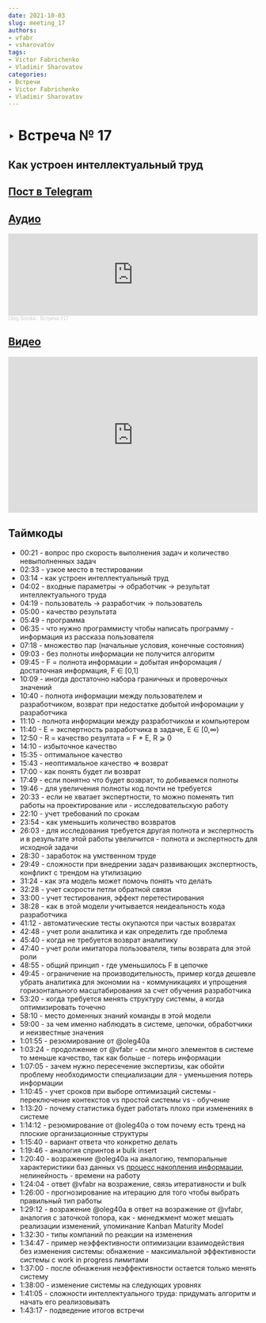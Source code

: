 ```yaml
---
date: 2021-10-03
slug: meeting_17
authors:
- vfabr
- vsharovatov
tags:
- Victor Fabrichenko
- Vladimir Sharovatov
categories:
- Встречи
- Victor Fabrichenko
- Vladimir Sharovatov
---
```

# ‣ Встреча № 17

## Как устроен интеллектуальный труд


<!-- more -->
## [Пост в Telegram](https://t.me/modernsd/32014)

<!-- more -->
## [Аудио](https://soundcloud.com/oleg-soroka/vstrecha-17)

<iframe width="100%" height="166" scrolling="no" frameborder="no" allow="autoplay" src="https://w.soundcloud.com/player/?url=https%3A//api.soundcloud.com/tracks/1630941798&color=%23ff5500&auto_play=false&hide_related=false&show_comments=true&show_user=true&show_reposts=false&show_teaser=true"></iframe><div style="font-size: 10px; color: #cccccc;line-break: anywhere;word-break: normal;overflow: hidden;white-space: nowrap;text-overflow: ellipsis; font-family: Interstate,Lucida Grande,Lucida Sans Unicode,Lucida Sans,Garuda,Verdana,Tahoma,sans-serif;font-weight: 100;"><a href="https://soundcloud.com/oleg-soroka" title="Oleg Soroka" target="_blank" style="color: #cccccc; text-decoration: none;">Oleg Soroka</a> · <a href="https://soundcloud.com/oleg-soroka/vstrecha-17" title="Встреча #17" target="_blank" style="color: #cccccc; text-decoration: none;">Встреча #17</a></div>

<!-- more -->

## [Видео](https://youtu.be/85Dug2H_Yqw)

<iframe width="100%" height="315" src="https://www.youtube.com/embed/85Dug2H_Yqw?si=EaE4fISaj2jDj3sl" title="YouTube video player" frameborder="0" allow="accelerometer; autoplay; clipboard-write; encrypted-media; gyroscope; picture-in-picture; web-share" allowfullscreen></iframe>

## Таймкоды

- 00:21 - вопрос про скорость выполнения задач и количество невыполненных задач
- 02:33 - узкое место в тестировании
- 03:14 - как устроен интеллектуальный труд
- 04:02 - входные параметры -> обработчик -> результат интеллектуального труда
- 04:19 - пользователь -> разработчик -> пользователь
- 05:00 - качество результата
- 05:49 - программа
- 06:35 - что нужно программисту чтобы написать программу - информация из рассказа пользователя
- 07:18 - множество пар (начальные условия, конечные состояния)
- 09:03 - без полноты информации не получится алгоритм
- 09:45 - F = полнота информации = добытая инфоромация / достаточная информация, F ∈ [0,1]
- 10:09 - иногда достаточно набора граничных и проверочных значений
- 10:40 - полнота информации между пользователем и разработчиком, возврат при недостатке добытой инфоромации у разработчика
- 11:10 - полнота информации между разработчиком и компьютером
- 11:40 - E = экспертность разработчика в задаче, E ∈ [0,∞)
- 12:50 - R = качество резултата = F * E, R ⩾ 0
- 14:10 - избыточное качество
- 15:35 - оптимальное качество
- 15:43 - неоптимальное качество => возврат
- 17:00 - как понять будет ли возврат
- 17:49 - если понятно что будет возврат, то добиваемся полноты
- 19:46 - для увеличения полноты код почти не требуется
- 20:33 - если не хватает экспертности, то можно поменять тип работы на проектирование или - исследовательскую работу
- 22:10 - учет требований по срокам
- 23:54 - как уменьшить количество возвратов
- 26:03 - для исследования требуется другая полнота и экспертность и в результате этой работы увеличится - полнота и экспертность для исходной задачи
- 28:30 - заработок на умственном труде
- 29:49 - сложности при внедрении задач развивающих экспертность, конфликт с трендом на утилизацию
- 31:24 - как эта модель может помочь понять что делать
- 32:28 - учет скорости петли обратной связи
- 33:00 - учет тестирования, эффект перетестирования
- 38:28 - как в этой модели учитывается неидеальность кода разработчика
- 41:12 - автоматические тесты окупаются при частых возвратах
- 42:48 - учет роли аналитика и как определить где проблема
- 45:40 - когда не требуется возврат аналитику
- 47:40 - учет роли имитатора пользователя, типы возврата для этой роли
- 48:55 - общий принцип - где уменьшилось F в цепочке
- 49:45 - ограничение на производительность, пример когда дешевле убрать аналитика для экономии на - коммуникациях и упрощения горизонтального масштабирования за счет обучения разработчика
- 53:20 - когда требуется менять структуру системы, а когда оптимизировать точечно
- 58:10 - место доменных знаний команды в этой модели
- 59:00 - за чем именно наблюдать в системе, цепочки, обработчики и неизвестные значения
- 1:01:55 - резюмирование от @oleg40a
- 1:03:24 - продолжение от @vfabr - если много элементов в системе то меньше качество, так как больше - потерь информации
- 1:07:05 - зачем нужно пересечение экспертизы, как обойти проблему необходимости специализации для - уменьшения потерь информации
- 1:10:45 - учет сроков при выборе оптимизаций системы - переключение контекстов vs простой системы vs - обучение
- 1:13:20 - почему статистика будет работать плохо при изменениях в системе
- 1:14:12 - резюмирование от @oleg40a о том почему есть тренд на плоские организационные структуры
- 1:15:40 - вариант ответа что конкретно делать
- 1:19:46 - аналогия спринтов и bulk insert
- 1:20:40 - возражение @oleg40a на аналогию, темпоральные характеристики баз данных vs [процесс накопления информации](https://connected-knowledge.com/2014/04/19/understanding-kdp/), нелинейность - времени на работу
- 1:24:04 - ответ @vfabr на возражение, связь итеративности и bulk
- 1:26:00 - прогнозирование на итерацию для того чтобы выбрать правильный тип работы
- 1:29:12 - возражение @oleg40a в ответ на возражение от @vfabr, аналогия с заточкой топора, как - менеджмент может мешать реализации изменений, упоминание Kanban Maturity Model
- 1:32:30 - типы компаний по реакции на изменения
- 1:34:47 - пример неэффективности оптимизации взаимодействия без изменения системы: обнажение - максимальной эффективности системы с work in progress лимитами
- 1:37:00 - после обнажения неэффективности остается только менять систему
- 1:38:00 - изменение системы на следующих уровнях
- 1:41:05 - сложности интеллектуального труда: придумать алгоритм и начать его реализовывать
- 1:43:17 - подведение итогов встречи
